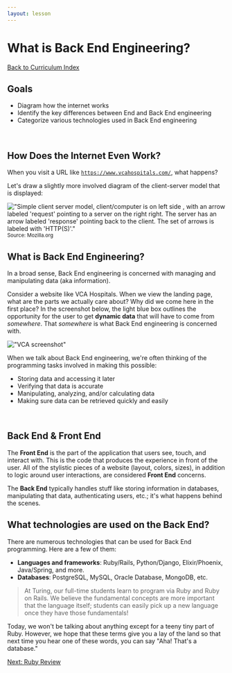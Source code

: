 ```yaml
---
layout: lesson
---
```


# What is Back End Engineering?

<a href="../">Back to Curriculum Index</a>
<br>

## Goals

- Diagram how the internet works
- Identify the key differences between  End and Back End engineering
- Categorize various technologies used in Back End engineering
<br>

## How Does the Internet Even Work?

When you visit a URL like <code>https://www.vcahospitals.com/</code>, what happens?

Let's draw a slightly more involved diagram of the client-server model that is displayed:

!["Simple client server model, client/computer is on left side , with an arrow labeled 'request' pointing to a server on the right right. The server has an arrow labeled 'response' pointing back to the client. The set of arrows is labeled with 'HTTP(S)'."](https://developer.mozilla.org/en-US/docs/Learn/Forms/Sending_and_retrieving_form_data/client-server.png)
<br>
<small>Source: Mozilla.org</small>
<br>

## What is Back End Engineering?

In a broad sense, Back End engineering is concerned with managing and manipulating ​data​ (aka information).

Consider a website like VCA Hospitals. When we view the landing page, what are the parts we actually care about? Why did we come here in the first place? In the screenshot below, the light blue box outlines the opportunity for the user to get **dynamic data** that will have to come from _somewhere_. That _somewhere_ is what Back End engineering is concerned with.

!["VCA screenshot"](../assets/vca.png)

When we talk about Back End engineering, we're often thinking of the programming tasks involved in making this possible:

- Storing data and accessing it later
- Verifying that data is accurate
- Manipulating, analyzing, and/or calculating data
- Making sure data can be retrieved quickly and easily
<br>

## Back End & Front End

The **Front End** is the part of the application that users see, touch, and interact with. This is the code that produces the experience in front of the user. All of the stylistic pieces of a website (layout, colors, sizes), in addition to logic around user interactions, are considered **Front End** concerns.

The **Back End** typically handles stuff like storing information in databases, manipulating that data, authenticating users, etc.; it's what happens behind the scenes.
<br>

## What technologies are used on the Back End?

There are numerous technologies that can be used for Back End programming. Here are a few of them:

- **Languages and frameworks**: Ruby/Rails, Python/Django, Elixir/Phoenix, Java/Spring, and more.
- **Databases**: PostgreSQL, MySQL, Oracle Database, MongoDB, etc.

>At Turing, our full-time students learn to program via Ruby and Ruby on Rails. We believe the fundamental concepts are more important that the language itself; students can easily pick up a new language once they have those fundamentals!

Today, we won't be talking about anything except for a teeny tiny part of Ruby. However, we hope that these terms give you a lay of the land so that next time you hear one of these words, you can say "Aha! That's a database."

<a href="../ruby-review">Next: Ruby Review</a>

